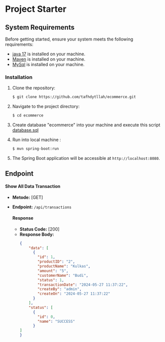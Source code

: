 # Project Starter

## System Requirements
Before getting started, ensure your system meets the following requirements:
- [java 17](https://www.oracle.com/java/technologies/javase/jdk17-archive-downloads.html) is installed on your machine.
- [Maven](https://maven.apache.org/) is installed on your machine.
- [MySql](https://dev.mysql.com/doc/mysql-installation-excerpt/5.7/en/) is installed on your machine.

### Installation

1. Clone the repository:

    ```bash
    $ git clone https://github.com/tafhdytllah/ecommerce.git
    ```

2. Navigate to the project directory:

    ```bash
    $ cd ecommerce
    ```
3. Create database "ecommerce" into your machine and execute this script [database.sql](/database.sql)

4. Run into local machine :

    ```bash
    $ mvn spring-boot:run
    ```

5. The Spring Boot application will be accessible at `http://localhost:8080`.

## Endpoint

#### Show All Data Transaction

- **Metode:** [GET]
- **Endpoint:** `/api/transactions`

    #### Response
  - **Status Code:** [200]
  - **Response Body:**
      ```json
      {
          "data": [
            {
              "id": 1,
              "productID": "2",
              "productName": "Kulkas",
              "amount": "5",
              "customerName": "Budi",
              "status": 1,
              "transactionDate": "2024-05-27 11:37:22",
              "createBy": "admin",
              "createOn": "2024-05-27 11:37:22"
            }  
          ],
          "status": [
            {
              "id": 0,
              "name": "SUCCESS"
            }
    ]
      }
      ```

